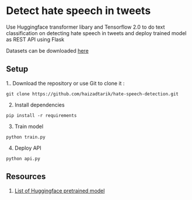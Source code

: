 # Detect hate speech in tweets

Use Huggingface transformer libary and Tensorflow 2.0 to do text classification on detecting hate speech in tweets
and deploy trained model as REST API using Flask

Datasets can be downloaded [here](https://www.kaggle.com/arkhoshghalb/twitter-sentiment-analysis-hatred-speech)


## Setup

1.. Download the repository or use Git to clone it : 
```
git clone https://github.com/haizadtarik/hate-speech-detection.git
```
2. Install dependencies
```
pip install -r requirements
```
3. Train model
```
python train.py
```
4. Deploy API
```
python api.py
```


## Resources
1. [List of Huggingface pretrained model](https://huggingface.co/transformers/pretrained_models.html)




